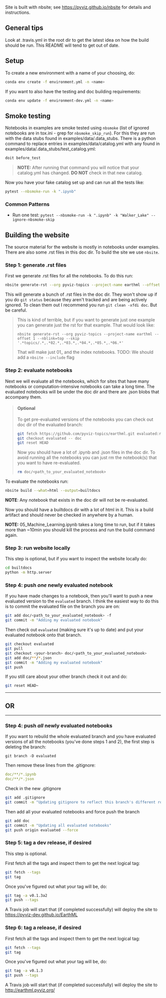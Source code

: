 Site is built with nbsite; see https://pyviz.github.io/nbsite for
details and instructions.

## General tips
Look at .travis.yml in the root dir to get the latest idea on how the
build should be run. This README will tend to get out of date.

## Setup
To create a new environment with a name of your choosing, do:

```bash
conda env create -f environment.yml -n <name>
```

If you want to also have the testing and doc building requirements:

```bash
conda env update -f environment-dev.yml -n <name>
```

## Smoke testing
Notebooks in examples are smoke tested using `nbsmoke` (list of ignored
notebooks are in tox.ini - grep for `nbsmoke_skip_run`). For this they
are run with the data stubs found in examples/data/.data_stubs. There is
a python command to replace entries in examples/data/catalog.yml with any
found in examples/data/.data_stubs/test_catalog.yml:

```bash
doit before_test
```

> **NOTE:** After running that command you will notice that your catalog.yml
> has changed. **DO NOT** check in that new catalog.

Now you have your fake catalog set up and can run all the tests like:

```bash
pytest --nbsmoke-run -k ".ipynb"
```

### Common Patterns

 - Run one test: `pytest --nbsmoke-run -k ".ipynb" -k "Walker_Lake" --ignore-nbsmoke-skip`

## Building the website
The source material for the website is mostly in notebooks under examples.
There are also some .rst files in this doc dir. To build the site we use
`nbsite`.

### Step 1: generate .rst files
First we generate .rst files for all the notebooks. To do this run:

```bash
nbsite generate-rst --org pyviz-topics --project-name earthml --offset 1 --nblink=top
```

This will generate a bunch of .rst files in the doc dir. They won't show up if
you do `git status` because they aren't tracked and are being actively ignored.
To clean them out I recommend you run `git clean -xfdi doc`. But be careful.

> This is kind of terrible, but if you want to generate just one example you
> can generate just the rst for that example. That would look like:
>
> ```
> nbsite generate-rst --org pyviz-topics --project-name earthml --offset 1 --nblink=top --skip '.*topics/.*,.*02.*,.*03.*,.*04.*,.*05.*,.*06.*'
> ```
> That will make just 01_ and the index notebooks. TODO: We should add a `nbsite --include` flag

### Step 2: evaluate notebooks
Next we will evaluate all the notebooks, which for sites that have many notebooks or computation-intensive notebooks can take a long time. The evaluated notebooks will be under the doc dir and there are .json blobs that accompany them. 

> #### Optional
> To get pre-evaluated versions of the notebooks you can check out doc dir of the
> evaluated branch:
>
> ```bash
> git fetch https://github.com/pyviz-topics/earthml.git evaluated:refs/remotes/evaluated
> git checkout evaluated -- doc
> git reset HEAD
> ```
>
> Now you should have a lot of .ipynb and .json files in the doc dir. To avoid running
> all the notebooks you can just rm the notebook(s) that you want to have re-evaluated.
>
> ```bash
> rm doc/<path_to_your_evaluated_notebook>
> ```

To evaluate the notebooks run:

```bash
nbsite build --what=html --output=builtdocs
```

**NOTE**: Any notebook that exists in the doc dir will not be re-evaluated.

Now you should have a builtdocs dir with a lot of html in it. This is a
build artifact and should never be checked in anywhere by a human.

**NOTE:** 05_Machine_Learning.ipynb takes a long time to run, but if it takes more than
~10min you should kill the process and run the build command again.

### Step 3: run website locally

This step is optional, but if you want to inspect the website locally do:

```bash
cd builtdocs
python -m http.server
```

### Step 4: push *one* newly evaluated notebook

If you have made changes to a notebook, then you'll want to push a new evaluated
version to the `evaluated` branch. I think the easiest way to do this is to commit
the evaluated file on the branch you are on:

```bash
git add doc/<path_to_your_evaluated_notebook> -f
git commit -m "Adding my evaluated notebook"
```

Then check out `evaluated` (making sure it's up to date) and put your evaluated
notebook onto that branch.

```bash
git checkout evaluated
git pull
git checkout <your-branch> doc/<path_to_your_evaluated_notebook>
git add doc/**/*.json
git commit -m "Adding my evaluated notebook"
git push
```

If you still care about your other branch check it out and do:

```bash
git reset HEAD~
```

---

## OR

---

### Step 4: push *all* newly evaluated notebooks

If you want to rebuild the whole evaluated branch and you have evaluated versions
of all the notebooks (you've done steps 1 and 2), the first step is deleting
the branch:

```
git branch -D evaluated
```

Then remove these lines from the .gitignore:

```yml
doc/**/*.ipynb
doc/**/*.json
```

Check in the new .gitignore

```bash
git add .gitignore
git commit -m "Updating gitignore to reflect this branch's different role"
```

Then add all your evaluated notebooks and force push the branch

```bash
git add doc
git commit -m "Updating all evaluated notebooks"
git push origin evaluated --force
```

### Step 5: tag a dev release, if desired

This step is optional.

First fetch all the tags and inspect them to get the next logical tag:

```bash
git fetch --tags
git tag
```

Once you've figured out what your tag will be, do:

```bash
git tag -a v0.1.3a2
git push --tags
```

A Travis job will start that (if completed successfully) will deploy the site to
https://pyviz-dev.github.io/EarthML

### Step 6: tag a release, if desired

First fetch all the tags and inspect them to get the next logical tag:

```bash
git fetch --tags
git tag
```

Once you've figured out what your tag will be, do:

```bash
git tag -a v0.1.3
git push --tags
```

A Travis job will start that (if completed successfully) will deploy the site to
http://earthml.pyviz.org/
